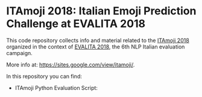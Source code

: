 # ITAmoji 2018: Italian Emoji Prediction Challenge at EVALITA 2018

This code repository collects info and material related to the <a href="https://sites.google.com/view/itamoji/" target="_blank">ITAmoji 2018</a> 
organized in the context of <a href="http://www.evalita.it/2018" target="_blank">EVALITA 2018</a>, the 6th NLP Italian evaluation campaign.  

More info at: <a href="https://sites.google.com/view/itamoji/" target="_blank">https://sites.google.com/view/itamoji/</a>.  
  
  
In this repository you can find:  
  
+ ITAmoji Python Evaluation Script: 